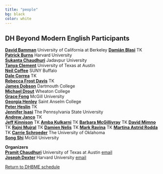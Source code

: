 ```yaml
---
title: "people"
bg: black
color: white
---
```


## DH Beyond Modern English Participants

[**David Bamman**](http://people.ischool.berkeley.edu/~dbamman/)  University of California at Berkeley
[**Damián Blasi**](#) TK  
[**Patrick Burns**](https://diyclassics.github.io) Harvard University  
[**Sukanta Chaudhuri**](https://en.wikipedia.org/wiki/Sukanta_Chaudhuri) Jadavpur University  
[**Tanya Clement**](https://liberalarts.utexas.edu/english/faculty/tc24933) University of Texas at Austin  
[**Neil Coffee**](http://arts-sciences.buffalo.edu/classics/faculty/core-faculty/coffee-neil.html) SUNY Buffalo  
[**Dale Correa**](#) TK  
[**Rebecca Frost Davis**](#) TK  
[**James Dobson**](https://home.dartmouth.edu/faculty-directory/james-e-dobson) Dartmouth College  
[**Michael Drout**](https://wheatoncollege.edu/academics/faculty-directory/michael-drout/) Wheaton College  
[**Grace Fong**](https://www.mcgill.ca/eas/grace-s-fong) McGill University  
[**Georgia Henley**](https://georgiahenley.com/) Saint Anselm College  
[**Peter Heslin**](#) TK  
[**Jennifer Isasi**](http://jenniferisasi.com/) The Pennsylvania State University  
[**Andrew Janco**](#) TK  
[**Jeff Kinnison**](#) TK
[**Amba Kulkarni**](#) TK
[**Barbara McGillivray**](#) TK
[**David Mimno**](#) TK
[**Rajni Mujral**](#) TK
[**Damien Nelis**](#) TK
[**Mark Ravina**](#) TK
[**Martina Astrid Rodda**](#) TK
[**Carrie Schroeder**](http://www.carrieschroeder.com/) The University of Oklahoma  
[**Song Shi**](https://www.linkedin.com/in/songshi/) McGill University  

**Organizers**  
[**Pramit Chaudhuri**](https://liberalarts.utexas.edu/classics/faculty/pc8956) University of Texas at Austin [email](mailto:pramit.chaudhuri@austin.utexas.edu?subject=DHBME%20Conference)  
[**Joseph Dexter**](#) Harvard University [email](#)

<a href="#schedule">Return to DHBME schedule</a>
